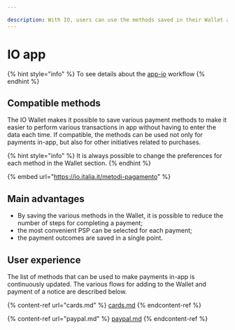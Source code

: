 ```yaml
---

description: With IO, users can use the methods saved in their Wallet and pay all the pagoPA notices, selecting the PSP most convenient for them each time.
---
```


# IO app

{% hint style="info" %} To see details about the [app-io](../../use-cases/payment-from-PagoPA-touchpoint/app-io.md "mention") workflow {% endhint %}

## Compatible methods

The IO Wallet makes it possible to save various payment methods to make it easier to perform various transactions in app without having to enter the data each time. If compatible, the methods can be used not only for payments in-app, but also for other initiatives related to purchases.

{% hint style="info" %} It is always possible to change the preferences for each method in the Wallet section. {% endhint %}

{% embed url="https://io.italia.it/metodi-pagamento" %}

## Main advantages

* By saving the various methods in the Wallet, it is possible to reduce the number of steps for completing a payment;
* the most convenient PSP can be selected for each payment;
* the payment outcomes are saved in a single point.

## User experience

The list of methods that can be used to make payments in-app is continuously updated. The various flows for adding to the Wallet and payment of a notice are described below.

{% content-ref url="cards.md" %} [cards.md](cards.md) {% endcontent-ref %}

{% content-ref url="paypal.md" %} [paypal.md](paypal.md) {% endcontent-ref %}
